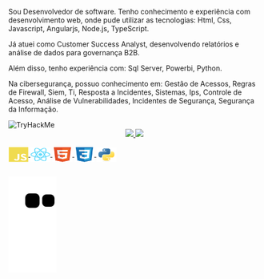 Sou Desenvolvedor de software. 
Tenho conhecimento e experiência com desenvolvimento web, onde pude utilizar as tecnologias: Html, Css, Javascript, Angularjs, Node.js, TypeScript.

Já atuei como Customer Success Analyst, desenvolvendo relatórios e análise de dados para governança B2B.

Além disso, tenho experiência com: Sql Server, Powerbi, Python.

Na cibersegurança, possuo conhecimento em: Gestão de Acessos, Regras de Firewall, Siem, Ti, Resposta a Incidentes, Sistemas, Ips, Controle de Acesso, Análise de Vulnerabilidades, Incidentes de Segurança, Segurança da Informação.







<img src="https://tryhackme-badges.s3.amazonaws.com/GSBorg3s.png" alt="TryHackMe">


<div align="center">
  <a href="https://github.com/GabrielBorges-dev">    
  <img height="180em" src="https://github-readme-stats.vercel.app/api?username=GabrielBorges-dev&show_icons=true&theme=dark&include_all_commits=true&count_private=true"/>
  <img height="180em" src="https://github-readme-stats.vercel.app/api/top-langs/?username=GabrielBorges-dev&layout=compact&langs_count=7&theme=dark"/>
</div>
  
  <div style="display: inline_block"><br>
  <img align="center" alt="Rafa-Js" height="30" width="40" src="https://raw.githubusercontent.com/devicons/devicon/master/icons/javascript/javascript-plain.svg">
  <img align="center" alt="Rafa-React" height="30" width="40" src="https://raw.githubusercontent.com/devicons/devicon/master/icons/react/react-original.svg">
  <img align="center" alt="Rafa-HTML" height="30" width="40" src="https://raw.githubusercontent.com/devicons/devicon/master/icons/html5/html5-original.svg">
  <img align="center" alt="Rafa-CSS" height="30" width="40" src="https://raw.githubusercontent.com/devicons/devicon/master/icons/css3/css3-original.svg">
  <img align="center" alt="Rafa-Python" height="30" width="40" src="https://raw.githubusercontent.com/devicons/devicon/master/icons/python/python-original.svg">
</div>

##
  

   ![Snake animation](https://github.com/GabrielBorges-dev/GabrielBorges-dev/blob/output/github-contribution-grid-snake.svg)

